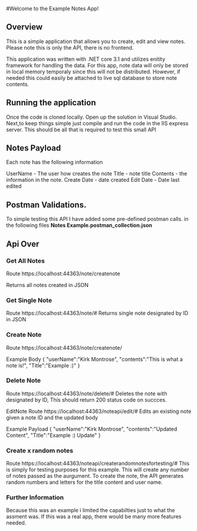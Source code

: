 
#Welcome to the Example Notes App!

## Overview 
This is a simple application that allows you to create, edit and view notes. Please note this is only the API, there is no frontend.  

This application was written with .NET core 3.1 and utilizes enitity framework for handling the data. For this app, note data will only be stored in local memory temporaly since this will not be distributed. However, if needed this could easily be attached to live sql database to store note contents. 

## Running the application 
Once the code is cloned locally. Open up the solution in Visual Studio. Next,to keep things simple just compile and run the code in the IIS express server. This should be all that is required to test this small API

## Notes Payload
Each note has the following information 

UserName - The user how creates the note
Title - note title 
Contents - the information in the note.
Create Date  - date created
Edit Date - Date last edited 


## Postman Validations. 
To simple testing this API I have added some pre-defined postman calls. in the following files  **Notes Example.postman_collection.json**

## Api Over

### Get All Notes
Route https://localhost:44363/note/createnote

Returns all notes created in JSON 

### Get Single Note
Route https://localhost:44363/note/#
Returns single note designated by ID in JSON 

### Create Note 
Route https://localhost:44363/note/createnote/

Example Body 
{
    "userName":"Kirk Montrose",
    "contents":"This is what a note is!",
    "Title":"Example :)"
 }
 
 ### Delete Note 
Route https://localhost:44363/note/delete/#
Deletes the note with designated by ID, 
This should return 200 status code on succces. 

EditNote
Route https://localhost:44363/noteapi/edit/#
Edits an existing note given a note ID and the updated body 

Example Payload 
{
    "userName":"Kirk Montrose",
    "contents":"Updated Content",
    "Title":"Example :) Update"
 }
  
 ### Create x random notes 
 Route  https://localhost:44363/noteapi/createrandomnotesfortesting/#
 This is simply for testing purposes for this example. This will create any number of notes passed as the aurgument. 
 To create the note, the API generates random numbers and letters for the title content and user name. 
 
 
 ### Further Information 
 Because this was an example i limited the capabilties just to what the assment was. If this was a real app, there would be many more features needed. 
 
 
 


